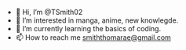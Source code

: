 - 👋 Hi, I’m @TSmith02
- 👀 I’m interested in manga, anime, new knowlegde.
- 🌱 I’m currently learning the basics of coding. 
- 📫 How to reach me smiththomarae@gmail.com
